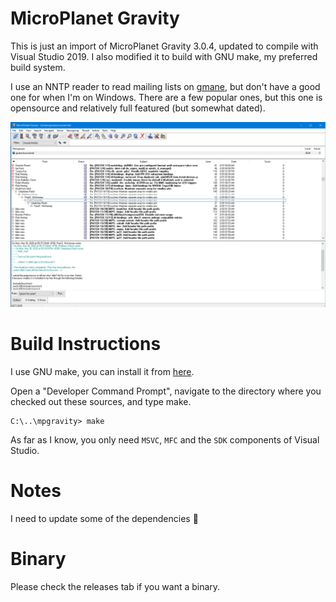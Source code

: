 # MicroPlanet Gravity

This is just an import of MicroPlanet Gravity 3.0.4, updated to compile with
Visual Studio 2019. I also modified it to build with GNU make, my preferred
build system.

I use an NNTP reader to read mailing lists on [gmane](http://gmane.io/), but
don't have a good one for when I'm on Windows. There are a few popular ones,
but this one is opensource and relatively full featured (but somewhat dated).

![Screenshot](screenshot.png)


# Build Instructions

I use GNU make, you can install it from [here](http://gnuwin32.sourceforge.net/packages/make.htm).

Open a "Developer Command Prompt", navigate to the directory where you checked
out these sources, and type make.


```
C:\..\mpgravity> make
```

As far as I know, you only need `MSVC`, `MFC` and the `SDK` components of
Visual Studio.

# Notes

I need to update some of the dependencies 😬

# Binary

Please check the releases tab if you want a binary.

